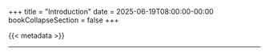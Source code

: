 +++
title = "Introduction"
date = 2025-06-19T08:00:00-00:00
bookCollapseSection = false
+++

{{< metadata >}}

---
